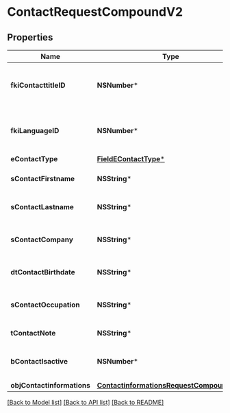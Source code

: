 # ContactRequestCompoundV2

## Properties
Name | Type | Description | Notes
------------ | ------------- | ------------- | -------------
**fkiContacttitleID** | **NSNumber*** | The unique ID of the Contacttitle.  Valid values:  |Value|Description| |-|-| |1|Ms.| |2|Mr.| |4|(Blank)| |5|Me (For Notaries)| | 
**fkiLanguageID** | **NSNumber*** | The unique ID of the Language.  Valid values:  |Value|Description| |-|-| |1|French| |2|English| | 
**eContactType** | [**FieldEContactType***](FieldEContactType.md) |  | 
**sContactFirstname** | **NSString*** | The First name of the contact | 
**sContactLastname** | **NSString*** | The Last name of the contact | 
**sContactCompany** | **NSString*** | The Company name of the contact | [optional] 
**dtContactBirthdate** | **NSString*** | The Birth Date of the contact | [optional] 
**sContactOccupation** | **NSString*** | The occupation of the Contact | [optional] 
**tContactNote** | **NSString*** | The note of the Contact | [optional] 
**bContactIsactive** | **NSNumber*** | Whether the contact is active or not | [optional] 
**objContactinformations** | [**ContactinformationsRequestCompoundV2***](ContactinformationsRequestCompoundV2.md) |  | 

[[Back to Model list]](../README.md#documentation-for-models) [[Back to API list]](../README.md#documentation-for-api-endpoints) [[Back to README]](../README.md)


